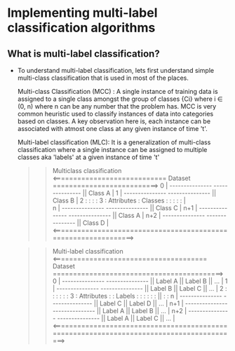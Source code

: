 # Implementing multi-label classification algorithms

## What is multi-label classification?

* To understand multi-label classification, lets first understand simple multi-class classification that is used in most of the places.
 
    Multi-class Classification (MCC) : A single instance of training data is assigned to a single class amongst the group of classes {Ci} where i ∈ (0, n) where n can be any number that the problem has. MCC is very common heuristic used to classify instances of data into categories based on classes. A key observation here is,  each instance can be associated with atmost one class at any given instance of time 't'.

    Multi-label classification (MLC): It is a generalization of multi-class classification where a single instance can be assigned to multiple classes aka 'labels' at a given instance of time 't'

    >> Multiclass classification
                    <============================ Dataset ==========================>
            0       | ---------------              --------------- ||    Class A    | 
            1       | ---------------              --------------- ||    Class B    |
            2               :               :            :                  :
            3               :           Attributes       :               Classes
            :               :               :            :                  :       |  
            n       | ---------------              --------------- ||    Class C    |
            n+1     | ---------------              --------------- ||    Class A    |
            n+2     | ---------------              --------------- ||    Class D    |
                    <===============================================================>

    >> Multi-label classification
                    <====================================== Dataset ==========================================>
            0       | ---------------              --------------- ||    Label A    ||    Label B    || ...   | 
            1       | ---------------              --------------- ||    Label B    ||    Label C    || ...   |
            2               :               :            :                  :                :           :
            3               :           Attributes       :                  :              Labels        :
            :               :               :            :                  :       ||       :           :
            n       | ---------------              --------------- ||    Label C    ||    Label D    || ...   |
            n+1     | ---------------              --------------- ||    Label A    ||    Label B    || ...   |
            n+2     | ---------------              --------------- ||    Label A    ||    Label C    || ...   |
                    <=========================================================================================>
